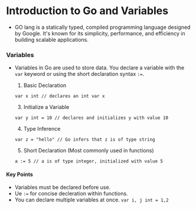# Introduction to Go and Variables

* GO lang is a statically typed, compiled programming language designed by Google. It's known for its simplicity, performance, and efficiency in building scalable applications.

### Variables
* Variables in Go are used to store data. You declare a variable with the `var` keyword or using the short declaration syntax `:=`.

  1. Basic Declaration
 
   `var x int // declares an int var x`

  3. Initialize a Variable

   `var y int = 10 // declares and initializes y with value 10`

  4. Type Inference

   `var z = "hello" // Go infers that z is of type string`

  5. Short Declaration (Most commonly used in functions)

   `a := 5 // a is of type integer, initialized with value 5`

#### Key Points
* Variables must be declared before use.
* Ue `:=` for concise decleration within functions.
* You can declare multiple variables at once. `var i, j int = 1,2`
